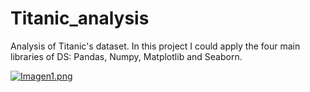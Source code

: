 # Titanic_analysis
Analysis of  Titanic's dataset. In this project I could apply the four main libraries of DS: Pandas, Numpy, Matplotlib and Seaborn.


[![Imagen1.png](https://i.postimg.cc/XvQKKTmb/Imagen1.png)](https://postimg.cc/Y4LmMytn)
